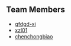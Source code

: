 ## Team Members

- [gfdgd-xi](https://github.com/gfdgd-xi)
- [xzl01](https://github.com/xzl01)
- [chenchongbiao](https://github.com/chenchongbiao)
